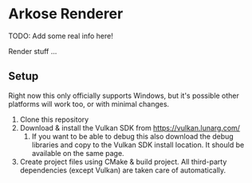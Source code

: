 # Arkose Renderer

TODO: Add some real info here!

Render stuff ...

## Setup

Right now this only officially supports Windows, but it's possible other platforms will work too, or with minimal changes.

 1. Clone this repository
 1. Download & install the Vulkan SDK from https://vulkan.lunarg.com/
    1. If you want to be able to debug this also download the debug libraries and copy to the Vulkan SDK install location. It should be available on the same page.
 1. Create project files using CMake & build project. All third-party dependencies (except Vulkan) are taken care of automatically.
